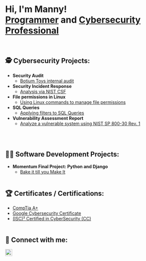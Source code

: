 <h1>Hi, I'm Manny! <br><a href="https://github.com/Manny-D">Programmer</a> and <a href="https://www.linkedin.com/in/emmanuel-dador/">Cybersecurity Professional</a></h1>
</br>

<h2>🕵️ Cybersecurity Projects:</h2>

- <b>Security Audit</b>
  - [Botium Toys internal audit](https://github.com/Manny-D/CySec-Security-Audit/blob/main/README.md)
- <b>Security Incident Response</b>
  - [Analysis via NIST CSF](https://github.com/Manny-D/CySec-NIST-CSF-Security-Incident-Response/blob/main/README.md)
- <b>File permissions in Linux</b>
  - [Using Linux commands to manage file permissions](https://github.com/Manny-D/CySec-File-Permissions-in-Linux/blob/main/README.md)
- <b>SQL Queries</b>
  - [Applying filters to SQL Queries](https://github.com/Manny-D/CySec-SQL/blob/main/README.md)
- <b>Vulnerability Assessment Report</b>
  - [Analyze a vulnerable system using NIST SP 800-30 Rev. 1](https://github.com/Manny-D/CySec-Vulnerability-Assessment-Report/blob/main/README.md)

</br></br>

<h2>👨‍💻 Software Development Projects:</h2>

- <b>Momentum Final Project: Python and Django</b>
  - [Bake it till you Make It](https://github.com/Manny-D/Momentum-Final-Project)
</br></br>

<h2>🏆 Certificates / Certifications:</h2>

- [CompTia A+](https://www.credly.com/badges/f73acb54-e420-413d-a6e1-f018b87b906b/linked_in_profile)
- [Google Cybersecurity Certificate](https://www.coursera.org/account/accomplishments/professional-cert/3RJN9EWHN2D5)
- [(ISC)² Certified in CyberSecurity (CC)](https://www.credly.com/badges/0aae7f45-6285-4752-8bff-55c16fa0df00/linked_in)
</br></br>

<h2> 🤳 Connect with me:</h2>

[<img align="left" alt="emmanueldador | LinkedIn" width="22px" src="https://cdn.jsdelivr.net/npm/simple-icons@v3/icons/linkedin.svg" />][linkedin]

[linkedin]: https://www.linkedin.com/in/emmanuel-dador/

<!--
**joshmadakor1/joshmadakor1** is a ✨ _special_ ✨ repository because its `README.md` (this file) appears on your GitHub profile.

Here are some ideas to get you started:

- 🔭 I’m currently working on ...
- 🌱 I’m currently learning ...
- 👯 I’m looking to collaborate on ...
- 🤔 I’m looking for help with ...
- 💬 Ask me about ...
- 📫 How to reach me: ...
- 😄 Pronouns: ...
- ⚡ Fun fact: ...
-->

